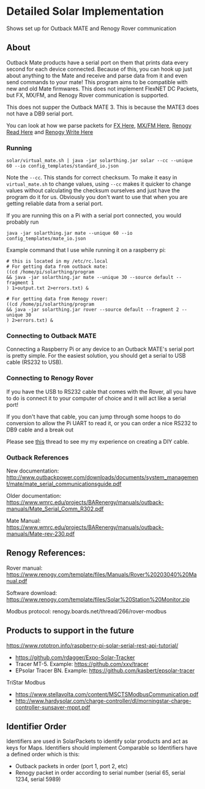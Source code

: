 # Detailed Solar Implementation
Shows set up for Outback MATE and Renogy Rover communication

## About
Outback Mate products have a serial port on them that prints data every second for each device connected.
Because of this, you can hook up just about anything to the Mate and receive and parse data from it and even send
commands to your mate! This program aims to be compatible with new and old Mate firmwares. This does not implement
FlexNET DC Packets, but FX, MX/FM, and Renogy Rover communication is supported.

This does not supper the Outback MATE 3. This is because the MATE3 does not have a DB9 serial port.

You can look at how we parse packets for 
[FX Here](../src/main/java/me/retrodaredevil/solarthing/solar/outback/fx/FXStatusPackets.java),
[MX/FM Here](../src/main/java/me/retrodaredevil/solarthing/solar/outback/mx/MXStatusPackets.java),
[Renogy Read Here](../src/main/java/me/retrodaredevil/solarthing/solar/renogy/rover/modbus/RoverModbusSlaveRead.java) and
[Renogy Write Here](../src/main/java/me/retrodaredevil/solarthing/solar/renogy/rover/modbus/RoverModbusSlaveWrite.java)

### Running
```
solar/virtual_mate.sh | java -jar solarthing.jar solar --cc --unique 60 --io config_templates/standard_io.json
```
Note the `--cc`. This stands for correct checksum. To make it easy in `virtual_mate.sh` to change values, using `--cc`
makes it quicker to change values without calculating the checksum ourselves and just have the program do it for us.
Obviously you don't want to use that when you are getting reliable data from a serial port.

If you are running this on a Pi with a serial port connected, you would probably run
```
java -jar solarthing.jar mate --unique 60 --io config_templates/mate_io.json
```

Example command that I use while running it on a raspberry pi:
```
# this is located in my /etc/rc.local
# For getting data from outback mate:
((cd /home/pi/solarthing/program
&& java -jar solarthing.jar mate --unique 30 --source default --fragment 1
) 1>output.txt 2>errors.txt) &

# For getting data from Renogy rover:
((cd /home/pi/solarthing/program
&& java -jar solarthing.jar rover --source default --fragment 2 --unique 30
) 2>errors.txt) &
```

### Connecting to Outback MATE
Connecting a Raspberry Pi or any device to an Outback MATE's serial port is pretty simple. For the easiest solution,
you should get a serial to USB cable (RS232 to USB).

### Connecting to Renogy Rover
If you have the USB to RS232 cable that comes with the Rover, all you have to do is connect it to your computer of
choice and it will act like a serial port!

If you don't have that cable, you can jump through some hoops to do conversion to allow the Pi UART to read it, or you can order a nice RS232 to DB9 cable and a break out

Please see [this](http://renogy.boards.net/thread/535/using-rj11-cable-connect-raspberry) thread to see my my experience on creating a DIY cable.

### Outback References
New documentation:
http://www.outbackpower.com/downloads/documents/system_management/mate/mate_serial_communicationsguide.pdf

Older documentation:
https://www.wmrc.edu/projects/BARenergy/manuals/outback-manuals/Mate_Serial_Comm_R302.pdf

Mate Manual:
https://www.wmrc.edu/projects/BARenergy/manuals/outback-manuals/Mate-rev-230.pdf


## Renogy References:
Rover manual: https://www.renogy.com/template/files/Manuals/Rover%20203040%20Manual.pdf

Software download: https://www.renogy.com/template/files/Solar%20Station%20Monitor.zip

Modbus protocol: renogy.boards.net/thread/266/rover-modbus

## Products to support in the future

https://www.rototron.info/raspberry-pi-solar-serial-rest-api-tutorial/
* https://github.com/rdagger/Expo-Solar-Tracker
* Tracer MT-5. Example: https://github.com/xxv/tracer
* EPsolar Tracer BN. Example: https://github.com/kasbert/epsolar-tracer

TriStar Modbus
* https://www.stellavolta.com/content/MSCTSModbusCommunication.pdf
* http://www.hardysolar.com/charge-controller/dl/morningstar-charge-controller-sunsaver-mppt.pdf

## Identifier Order
Identifiers are used in SolarPackets to identify solar products and act as keys for Maps. Identifiers should
implement Comparable<Identifier> so Identifiers have a defined order which is this:

* Outback packets in order (port 1, port 2, etc)
* Renogy packet in order according to serial number (serial 65, serial 1234, serial 5989)
